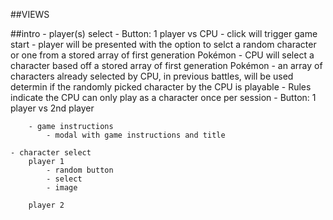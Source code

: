 ##VIEWS

##intro
        - player(s) select
            - Button: 1 player vs CPU 
                - click will trigger game start 
                    - player will be presented with the option to selct a random character or one from a stored array of first generation Pokémon
                    - CPU will select a character based off a stored array of first generation Pokémon
                        - an array of characters already selected by CPU, in previous battles, will be used determin if the randomly 
                          picked character by the CPU is playable - Rules indicate the CPU can only play as a character once 
                          per session
            - Button: 1 player vs 2nd player
        
        - game instructions
            - modal with game instructions and title

    - character select 
        player 1
            - random button 
            - select
            - image

        player 2 
        


